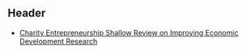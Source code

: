 <!-- TITLE: Improving Economic Development Research -->
<!-- SUBTITLE: A quick summary of Development Research -->

## Header

* [Charity Entrepreneurship Shallow Review on Improving Economic Development Research](http://www.charityentrepreneurship.com/blog/poverty-research-organization)